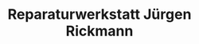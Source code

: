 ---
title: "Reparaturwerkstatt Jürgen Rickmann"
url: /osnabrueck/reparaturwerkstatt-juergen-rickmann/
shop: Autowerkstatt
---